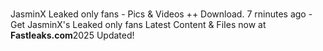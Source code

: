 #
JasminX Leaked only fans - Pics & Videos ++ Download. 7 rninutes ago - Get JasminX's Leaked only fans Latest Content & FiIes now at **Fastleaks.com**2025 Updated!
